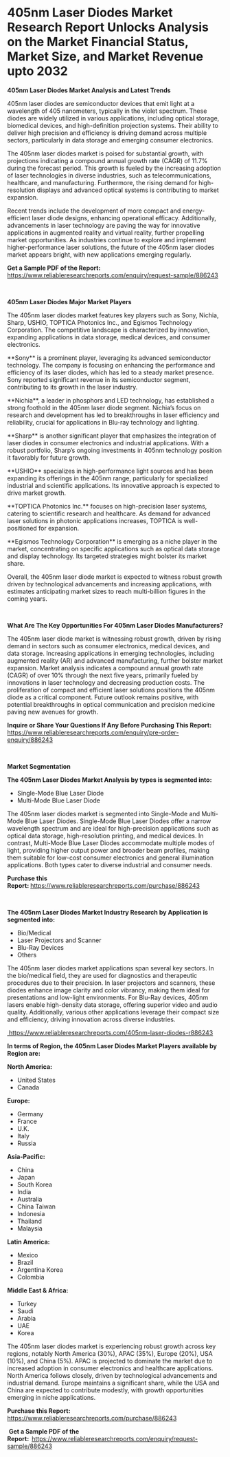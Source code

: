 <p><h1>405nm Laser Diodes Market Research Report Unlocks Analysis on the Market Financial Status, Market Size, and Market Revenue upto 2032</h1></p><p><strong>405nm Laser Diodes Market Analysis and Latest Trends</strong></p>
<p><p>405nm laser diodes are semiconductor devices that emit light at a wavelength of 405 nanometers, typically in the violet spectrum. These diodes are widely utilized in various applications, including optical storage, biomedical devices, and high-definition projection systems. Their ability to deliver high precision and efficiency is driving demand across multiple sectors, particularly in data storage and emerging consumer electronics.</p><p>The 405nm laser diodes market is poised for substantial growth, with projections indicating a compound annual growth rate (CAGR) of 11.7% during the forecast period. This growth is fueled by the increasing adoption of laser technologies in diverse industries, such as telecommunications, healthcare, and manufacturing. Furthermore, the rising demand for high-resolution displays and advanced optical systems is contributing to market expansion.</p><p>Recent trends include the development of more compact and energy-efficient laser diode designs, enhancing operational efficacy. Additionally, advancements in laser technology are paving the way for innovative applications in augmented reality and virtual reality, further propelling market opportunities. As industries continue to explore and implement higher-performance laser solutions, the future of the 405nm laser diodes market appears bright, with new applications emerging regularly.</p></p>
<p><strong>Get a Sample PDF of the Report:&nbsp;</strong> <a href="https://www.reliableresearchreports.com/enquiry/request-sample/886243?utm_campaign=3104&utm_medium=2&utm_source=Github&utm_content=ia&utm_term=15042025&utm_id=405nm-laser-diodes">https://www.reliableresearchreports.com/enquiry/request-sample/886243</a></p>
<p>&nbsp;</p>
<p><strong>405nm Laser Diodes Major Market Players</strong></p>
<p><p>The 405nm laser diodes market features key players such as Sony, Nichia, Sharp, USHIO, TOPTICA Photonics Inc., and Egismos Technology Corporation. The competitive landscape is characterized by innovation, expanding applications in data storage, medical devices, and consumer electronics.</p><p>**Sony** is a prominent player, leveraging its advanced semiconductor technology. The company is focusing on enhancing the performance and efficiency of its laser diodes, which has led to a steady market presence. Sony reported significant revenue in its semiconductor segment, contributing to its growth in the laser industry.</p><p>**Nichia**, a leader in phosphors and LED technology, has established a strong foothold in the 405nm laser diode segment. Nichia’s focus on research and development has led to breakthroughs in laser efficiency and reliability, crucial for applications in Blu-ray technology and lighting.</p><p>**Sharp** is another significant player that emphasizes the integration of laser diodes in consumer electronics and industrial applications. With a robust portfolio, Sharp’s ongoing investments in 405nm technology position it favorably for future growth.</p><p>**USHIO** specializes in high-performance light sources and has been expanding its offerings in the 405nm range, particularly for specialized industrial and scientific applications. Its innovative approach is expected to drive market growth.</p><p>**TOPTICA Photonics Inc.** focuses on high-precision laser systems, catering to scientific research and healthcare. As demand for advanced laser solutions in photonic applications increases, TOPTICA is well-positioned for expansion.</p><p>**Egismos Technology Corporation** is emerging as a niche player in the market, concentrating on specific applications such as optical data storage and display technology. Its targeted strategies might bolster its market share.</p><p>Overall, the 405nm laser diode market is expected to witness robust growth driven by technological advancements and increasing applications, with estimates anticipating market sizes to reach multi-billion figures in the coming years.</p></p>
<p>&nbsp;</p>
<p><strong>What Are The Key Opportunities For 405nm Laser Diodes Manufacturers?</strong></p>
<p><p>The 405nm laser diode market is witnessing robust growth, driven by rising demand in sectors such as consumer electronics, medical devices, and data storage. Increasing applications in emerging technologies, including augmented reality (AR) and advanced manufacturing, further bolster market expansion. Market analysis indicates a compound annual growth rate (CAGR) of over 10% through the next five years, primarily fueled by innovations in laser technology and decreasing production costs. The proliferation of compact and efficient laser solutions positions the 405nm diode as a critical component. Future outlook remains positive, with potential breakthroughs in optical communication and precision medicine paving new avenues for growth.</p></p>
<p><strong>Inquire or Share Your Questions If Any Before Purchasing This Report:</strong> <a href="https://www.reliableresearchreports.com/enquiry/pre-order-enquiry/886243?utm_campaign=3104&utm_medium=2&utm_source=Github&utm_content=ia&utm_term=15042025&utm_id=405nm-laser-diodes">https://www.reliableresearchreports.com/enquiry/pre-order-enquiry/886243</a></p>
<p>&nbsp;</p>
<p><strong>Market Segmentation</strong></p>
<p><strong>The 405nm Laser Diodes Market Analysis by types is segmented into:</strong></p>
<p><ul><li>Single-Mode Blue Laser Diode</li><li>Multi-Mode Blue Laser Diode</li></ul></p>
<p><p>The 405nm laser diodes market is segmented into Single-Mode and Multi-Mode Blue Laser Diodes. Single-Mode Blue Laser Diodes offer a narrow wavelength spectrum and are ideal for high-precision applications such as optical data storage, high-resolution printing, and medical devices. In contrast, Multi-Mode Blue Laser Diodes accommodate multiple modes of light, providing higher output power and broader beam profiles, making them suitable for low-cost consumer electronics and general illumination applications. Both types cater to diverse industrial and consumer needs.</p></p>
<p><strong>Purchase this Report:&nbsp;</strong><a href="https://www.reliableresearchreports.com/purchase/886243?utm_campaign=3104&utm_medium=2&utm_source=Github&utm_content=ia&utm_term=15042025&utm_id=405nm-laser-diodes">https://www.reliableresearchreports.com/purchase/886243</a></p>
<p>&nbsp;</p>
<p><strong>The 405nm Laser Diodes Market Industry Research by Application is segmented into:</strong></p>
<p><ul><li>Bio/Medical</li><li>Laser Projectors and Scanner</li><li>Blu-Ray Devices</li><li>Others</li></ul></p>
<p><p>The 405nm laser diodes market applications span several key sectors. In the bio/medical field, they are used for diagnostics and therapeutic procedures due to their precision. In laser projectors and scanners, these diodes enhance image clarity and color vibrancy, making them ideal for presentations and low-light environments. For Blu-Ray devices, 405nm lasers enable high-density data storage, offering superior video and audio quality. Additionally, various other applications leverage their compact size and efficiency, driving innovation across diverse industries.</p></p>
<p><a href="https://www.reliableresearchreports.com/405nm-laser-diodes-r886243?utm_campaign=3104&utm_medium=2&utm_source=Github&utm_content=ia&utm_term=15042025&utm_id=405nm-laser-diodes">&nbsp;https://www.reliableresearchreports.com/405nm-laser-diodes-r886243</a></p>
<p><strong>In terms of Region, the 405nm Laser Diodes Market Players available by Region are:</strong></p>
<p>
    <p> <strong> North America: </strong>
        <ul>
            <li>United States</li>
            <li>Canada</li>
        </ul>
        </p> 
    <p> <strong> Europe: </strong>
        <ul>
            <li>Germany</li>
            <li>France</li>
            <li>U.K.</li>
            <li>Italy</li>
            <li>Russia</li>
        </ul>
        </p> 
    <p> <strong> Asia-Pacific: </strong>
        <ul>
            <li>China</li>
            <li>Japan</li>
            <li>South Korea</li>
            <li>India</li>
            <li>Australia</li>
            <li>China Taiwan</li>
            <li>Indonesia</li>
            <li>Thailand</li>
            <li>Malaysia</li>
        </ul>
        </p> 
    <p> <strong> Latin America: </strong>
        <ul>
            <li>Mexico</li>
            <li>Brazil</li>
            <li>Argentina Korea</li>
            <li>Colombia</li>
        </ul>
        </p> 
    <p> <strong> Middle East & Africa: </strong>
        <ul>
            <li>Turkey</li>
            <li>Saudi</li>
            <li>Arabia</li>
            <li>UAE</li>
            <li>Korea</li>
        </ul>
    </p>
    </p>
<p><p>The 405nm laser diodes market is experiencing robust growth across key regions, notably North America (30%), APAC (35%), Europe (20%), USA (10%), and China (5%). APAC is projected to dominate the market due to increased adoption in consumer electronics and healthcare applications. North America follows closely, driven by technological advancements and industrial demand. Europe maintains a significant share, while the USA and China are expected to contribute modestly, with growth opportunities emerging in niche applications.</p></p>
<p><strong>Purchase this Report: </strong><a href="https://www.reliableresearchreports.com/purchase/886243?utm_campaign=3104&utm_medium=2&utm_source=Github&utm_content=ia&utm_term=15042025&utm_id=405nm-laser-diodes">https://www.reliableresearchreports.com/purchase/886243</a></p>
<p>&nbsp;<strong>Get a Sample PDF of the Report:&nbsp;&nbsp;</strong><a href="https://www.reliableresearchreports.com/enquiry/request-sample/886243?utm_campaign=3104&utm_medium=2&utm_source=Github&utm_content=ia&utm_term=15042025&utm_id=405nm-laser-diodes">https://www.reliableresearchreports.com/enquiry/request-sample/886243</a></p>
<p><strong></strong></p>
<p><p></p><p></p><p></p></p>